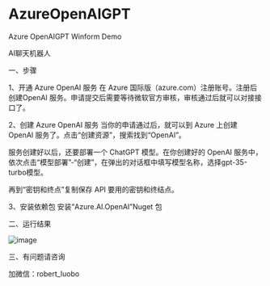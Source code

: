 # AzureOpenAIGPT
Azure OpenAIGPT Winform Demo

AI聊天机器人

一、步骤

1、开通 Azure OpenAI 服务
在 Azure 国际版（azure.com）注册账号。注册后创建OpenAI 服务。申请提交后需要等待微软官方审核，审核通过后就可以对接接口了。

2、创建 Azure OpenAI 服务
当你的申请通过后，就可以到 Azure 上创建 OpenAI 服务了。点击“创建资源”，搜索找到“OpenAI”。

服务创建好以后，还要部署一个 ChatGPT 模型。在你创建好的 OpenAI 服务中，依次点击“模型部署”-“创建”，在弹出的对话框中填写模型名称，选择gpt-35-turbo模型。

再到“密钥和终点”复制保存 API 要用的密钥和终结点。

3、安装依赖包
安装“Azure.AI.OpenAI”Nuget 包

二、运行结果

![image](https://github.com/HysysRobert/AzureOpenAIGPT/assets/133632562/002b6df1-62f7-44ec-aec5-d8ac320c695e)

三、有问题请咨询

加微信：robert_luobo
